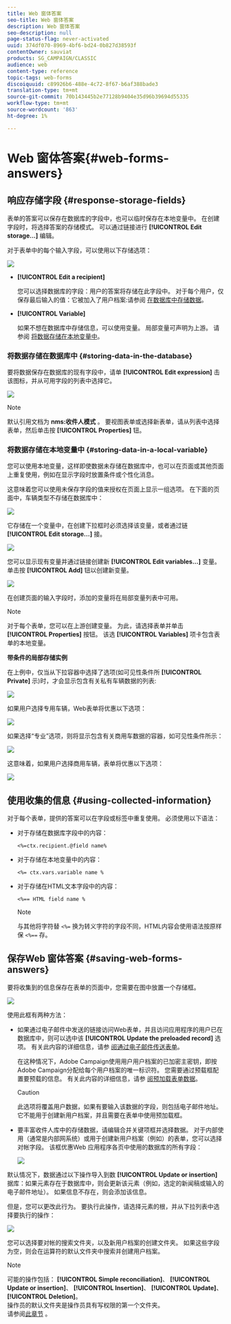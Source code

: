 ```yaml
---
title: Web 窗体答案
seo-title: Web 窗体答案
description: Web 窗体答案
seo-description: null
page-status-flag: never-activated
uuid: 374df070-8969-4bf6-bd24-0b827d38593f
contentOwner: sauviat
products: SG_CAMPAIGN/CLASSIC
audience: web
content-type: reference
topic-tags: web-forms
discoiquuid: c89926b6-488e-4c72-8f67-b6af388bade3
translation-type: tm+mt
source-git-commit: 70b143445b2e77128b9404e35d96b39694d55335
workflow-type: tm+mt
source-wordcount: '863'
ht-degree: 1%

---
```



# Web 窗体答案{#web-forms-answers}

## 响应存储字段 {#response-storage-fields}

表单的答案可以保存在数据库的字段中，也可以临时保存在本地变量中。 在创建字段时，将选择答案的存储模式。 可以通过链接进行 **[!UICONTROL Edit storage...]** 编辑。

对于表单中的每个输入字段，可以使用以下存储选项：

![](assets/s_ncs_admin_survey_select_storage.png)

* **[!UICONTROL Edit a recipient]**

   您可以选择数据库的字段：用户的答案将存储在此字段中。 对于每个用户，仅保存最后输入的值：它被加入了用户档案:请参阅 [在数据库中存储数据](#storing-data-in-the-database)。

* **[!UICONTROL Variable]**

   如果不想在数据库中存储信息，可以使用变量。 局部变量可声明为上游。 请参阅 [将数据存储在本地变量中](#storing-data-in-a-local-variable)。

### 将数据存储在数据库中 {#storing-data-in-the-database}

要将数据保存在数据库的现有字段中，请单 **[!UICONTROL Edit expression]** 击该图标，并从可用字段的列表中选择它。

![](assets/s_ncs_admin_survey_storage_type1.png)

>[!NOTE]
>
>默认引用文档为 **nms:收件人模式** 。 要视图表单或选择新表单，请从列表中选择表单，然后单击按 **[!UICONTROL Properties]** 钮。

### 将数据存储在本地变量中 {#storing-data-in-a-local-variable}

您可以使用本地变量，这样即使数据未存储在数据库中，也可以在页面或其他页面上重复使用，例如在显示字段时放置条件或个性化消息。

这意味着您可以使用未保存字段的值来授权在页面上显示一组选项。 在下面的页面中，车辆类型不存储在数据库中：

![](assets/s_ncs_admin_survey_no_storage_variable.png)

它存储在一个变量中，在创建下拉框时必须选择该变量，或者通过链 **[!UICONTROL Edit storage...]** 接。

![](assets/s_ncs_admin_survey_no_storage_variable2.png)

您可以显示现有变量并通过链接创建新 **[!UICONTROL Edit variables...]** 变量。 单击按 **[!UICONTROL Add]** 钮以创建新变量。

![](assets/s_ncs_admin_survey_add_a_variable.png)

在创建页面的输入字段时，添加的变量将在局部变量列表中可用。

>[!NOTE]
>
>对于每个表单，您可以在上游创建变量。 为此，请选择表单并单击 **[!UICONTROL Properties]** 按钮。 该选 **[!UICONTROL Variables]** 项卡包含表单的本地变量。

**带条件的局部存储实例**

在上例中，仅当从下拉容器中选择了选项(如可见性条件所 **[!UICONTROL Private]** 示)时，才会显示包含有关私有车辆数据的列表:

![](assets/s_ncs_admin_survey_add_a_condition.png)

如果用户选择专用车辆，Web表单将优惠以下选项：

![](assets/s_ncs_admin_survey_no_storage_conda.png)

如果选择“专业”选项，则将显示包含有关商用车数据的容器，如可见性条件所示：

![](assets/s_ncs_admin_survey_view_a_condition.png)

这意味着，如果用户选择商用车辆，表单将优惠以下选项：

![](assets/s_ncs_admin_survey_no_storage_condb.png)

## 使用收集的信息 {#using-collected-information}

对于每个表单，提供的答案可以在字段或标签中重复使用。 必须使用以下语法：

* 对于存储在数据库字段中的内容：

   ```
   <%=ctx.recipient.@field name%
   ```

* 对于存储在本地变量中的内容：

   ```
   <%= ctx.vars.variable name %
   ```

* 对于存储在HTML文本字段中的内容：

   ```
   <%== HTML field name %
   ```

   >[!NOTE]
   >
   >与其他将字符替 `<%=` 换为转义字符的字段不同，HTML内容会使用语法按原样保 `<%==` 存。

## 保存Web 窗体答案 {#saving-web-forms-answers}

要将收集到的信息保存在表单的页面中，您需要在图中放置一个存储框。

![](assets/s_ncs_admin_survey_save_box.png)

使用此框有两种方法：

* 如果通过电子邮件中发送的链接访问Web表单，并且访问应用程序的用户已在数据库中，则可以选中该 **[!UICONTROL Update the preloaded record]** 选项。 有关此内容的详细信息，请参 [阅通过电子邮件传送表单](../../web/using/publishing-a-web-form.md#delivering-a-form-via-email)。

   在这种情况下，Adobe Campaign使用用户用户档案的已加密主密钥，即按Adobe Campaign分配给每个用户档案的唯一标识符。 您需要通过预载框配置要预载的信息。 有关此内容的详细信息，请参 [阅预加载表单数据](../../web/using/publishing-a-web-form.md#pre-loading-the-form-data)。

   >[!CAUTION]
   >
   >此选项将覆盖用户数据，如果有要输入该数据的字段，则包括电子邮件地址。 它不能用于创建新用户档案，并且需要在表单中使用预加载框。

* 要丰富收件人库中的存储数据，请编辑合并关键项框并选择数据。 对于内部使用（通常是内部网系统）或用于创建新用户档案（例如）的表单，您可以选择对帐字段。 该框优惠Web 应用程序各页中使用的数据库的所有字段：

   ![](assets/s_ncs_admin_survey_save_box_edit.png)

默认情况下，数据通过以下操作导入到数 **[!UICONTROL Update or insertion]** 据库：如果元素存在于数据库中，则会更新该元素（例如，选定的新闻稿或输入的电子邮件地址）。 如果信息不存在，则会添加该信息。

但是，您可以更改此行为。 要执行此操作，请选择元素的根，并从下拉列表中选择要执行的操作：

![](assets/s_ncs_admin_survey_save_operation.png)

您可以选择要对帐的搜索文件夹，以及新用户档案的创建文件夹。 如果这些字段为空，则会在运算符的默认文件夹中搜索并创建用户档案。

>[!NOTE]
>
>可能的操作包括： **[!UICONTROL Simple reconciliation]**、 **[!UICONTROL Update or insertion]**、 **[!UICONTROL Insertion]**、 **[!UICONTROL Update]**、 **[!UICONTROL Deletion]**。\
>操作员的默认文件夹是操作员具有写权限的第一个文件夹。\
>请参阅[此章节](../../platform/using/access-management.md) 。

